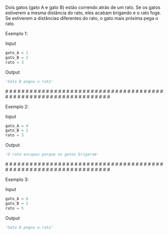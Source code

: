 Dois gatos (gato A e gato B) estão correndo atrás de um rato. Se os gatos estiverem a mesma distância do rato, eles acabam brigando e o rato foge. Se estiverem a distâncias diferentes do rato, o gato mais próxima pega o rato.

Exemplo 1:  

Input  
```python
gato_A = 1
gato_B = 2
rato = 3
```

Output  
```python
'Gato B pegou o rato'
```  

\# \# \# \# \# \# \# \# \# \# \# \# \# \# \# \# \# \# \# \# \# \# \# \# \# \# \# \# \# \# \# \# \# \# \# \# \# \# \# \# \# \# \# \# \# \# \# \# \# \# \# \# \# \# \# \# \# \# \# \# \# \# \# \# \#

Exemplo 2:  

Input  
```python
gato_A = 4
gato_B = 2
rato = 3
```

Output  
```python
'O rato escapou porque os gatos brigaram'
```  

\# \# \# \# \# \# \# \# \# \# \# \# \# \# \# \# \# \# \# \# \# \# \# \# \# \# \# \# \# \# \# \# \# \# \# \# \# \# \# \# \# \# \# \# \# \# \# \# \# \# \# \# \# \# \# \# \# \# \# \# \# \# \# \# \#

Exemplo 3:  

Input  
```python
gato_A = 6
gato_B = 2
rato = 5
```

Output  
```python
'Gato A pegou o rato'
``` 
